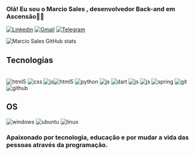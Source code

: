 
### Olá! Eu sou o Marcio Sales , desenvolvedor Back-and em Ascensão👋🏽


[![Linkedin](https://img.shields.io/badge/LinkedIn-0077B5?style=for-the-badge&logo=linkedin&logoColor=white)](https://www.linkedin.com/in/marcio-serra-sales-59b92426a/)
[![Gmail](https://img.shields.io/badge/Gmail-D14836?style=for-the-badge&logo=gmail&logoColor=white)](mtechsolucoesemtecnologias@gmail.com)
[![Telegram](https://img.shields.io/badge/Telegram-2CA5E0?style=for-the-badge&logo=telegram&logoColor=white)](https://telegram.org/dl)


![Marcio Sales GitHub stats](https://github-readme-stats.vercel.app/api?username=marciosalesdev&show_icons=true&theme=dracula)

## Tecnologias
<div style="display: inline_block"><br/>
<div style="display: inline_block">
  <img align="center" alt="html5" src="https://img.shields.io/badge/HTML5-E34F26?style=for-the-badge&logo=html5&logoColor=white" />
  <img align="center" alt="css" src="https://img.shields.io/badge/CSS3-1572B6?style=for-the-badge&logo=css3&logoColor=white" />
  <img align="center" alt="js" src="https://img.shields.io/badge/JavaScript-F7DF1E?style=for-the-badge&logo=javascript&logoColor=black" /><img align="center" alt="html5" src="https://img.shields.io/badge/Java-ED8B00?style=for-the-badge&logo=openjdk&logoColor=white" />
  <img align="center" alt="python" src="	https://img.shields.io/badge/Python-14354C?style=for-the-badge&logo=python&logoColor=white" />
  <img align="center" alt="js" src="https://img.shields.io/badge/React_Native-20232A?style=for-the-badge&logo=react&logoColor=61DAFB" /> 
   <img align="center" alt="dart" src="	https://img.shields.io/badge/Dart-0175C2?style=for-the-badge&logo=dart&logoColor=white" /> 
    <img align="center" alt="js" src="https://img.shields.io/badge/Flutter-02569B?style=for-the-badge&logo=flutter&logoColor=white" /> 
    <img align="center" alt="js" src="https://img.shields.io/badge/PostgreSQL-316192?style=for-the-badge&logo=postgresql&logoColor=white" /> 
      <img align="center" alt="spring" src="https://img.shields.io/badge/Spring-6DB33F?style=for-the-badge&logo=spring&logoColor=white" /> 
        <img align="center" alt="git" src="	https://img.shields.io/badge/GIT-E44C30?style=for-the-badge&logo=git&logoColor=white" />   <img align="center" alt="github" src="		https://img.shields.io/badge/GitHub-100000?style=for-the-badge&logo=github&logoColor=white" /> 
  
 
  
 
 
 
 
 
  ## OS
  
  

  
  <img align="center" alt="windows" src="https://img.shields.io/badge/Windows-0078D6?style=for-the-badge&logo=windows&logoColor=white" />
  <img align="center" alt="ubuntu" src="https://img.shields.io/badge/Ubuntu-E95420?style=for-the-badge&logo=ubuntu&logoColor=white" />
  <img align="center" alt="linux" src="https://img.shields.io/badge/Linux-FCC624?style=for-the-badge&logo=linux&logoColor=black" />
  
  


 ### Apaixonado por tecnologia, educação e por mudar a vida das pessoas através da programação.


